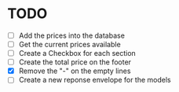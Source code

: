 # TODO

- [ ] Add the prices into the database
- [ ] Get the current prices available
- [ ] Create a Checkbox for each section
- [ ] Create the total price on the footer
- [x] Remove the "-" on the empty lines
- [ ] Create a new reponse envelope for the models
